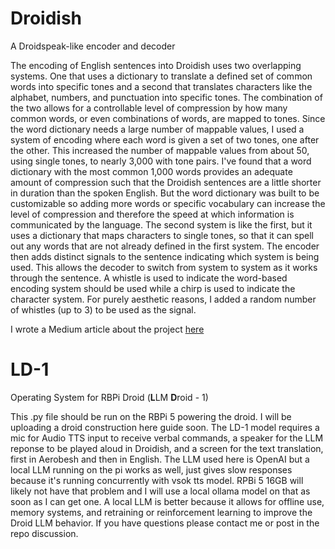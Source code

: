 # Droidish
A Droidspeak-like encoder and decoder 

The encoding of English sentences into Droidish uses two overlapping systems. One that uses a dictionary to translate a defined set of common words into specific tones and a second that translates characters like the alphabet, numbers, and punctuation into specific tones. The combination of the two allows for a controllable level of compression by how many common words, or even combinations of words, are mapped to tones. Since the word dictionary needs a large number of mappable values, I used a system of encoding where each word is given a set of two tones, one after the other. This increased the number of mappable values from about 50, using single tones, to nearly 3,000 with tone pairs. I've found that a word dictionary with the most common 1,000 words provides an adequate amount of compression such that the Droidish sentences are a little shorter in duration than the spoken English. But the word dictionary was built to be customizable so adding more words or specific vocabulary can increase the level of compression and therefore the speed at which information is communicated by the language.
The second system is like the first, but it uses a dictionary that maps characters to single tones, so that it can spell out any words that are not already defined in the first system. The encoder then adds distinct signals to the sentence indicating which system is being used. This allows the decoder to switch from system to system as it works through the sentence. A whistle is used to indicate the word-based encoding system should be used while a chirp is used to indicate the character system. For purely aesthetic reasons, I added a random number of whistles (up to 3) to be used as the signal.

I wrote a Medium article about the project [here](https://medium.com/@merwijas/the-utility-of-droidspeak-16ad4416d003)

# LD-1
Operating System for RBPi Droid (**L**LM **D**roid - 1)

This .py file should be run on the RBPi 5 powering the droid. I will be uploading a droid construction here guide soon. The LD-1 model requires a mic for Audio TTS input to receive verbal commands, a speaker for the LLM reponse to be played aloud in Droidish, and a screen for the text translation, first in Aerobesh and then in English. The LLM used here is OpenAI but a local LLM running on the pi works as well, just gives slow responses because it's running concurrently with vsok tts model. RPBi 5 16GB will likely not have that problem and I will use a local ollama model on that as soon as I can get one. A local LLM is better because it allows for offline use, memory systems, and retraining or reinforcement learning to improve the Droid LLM behavior. If you have questions please contact me or post in the repo discussion.
